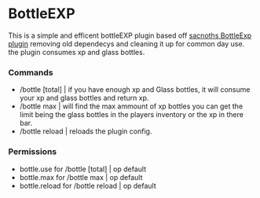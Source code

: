 # BottleEXP

This is a simple and efficent bottleEXP plugin based off [sacnoths BottleExp plugin]([https://github.com/sacnoth/BottledExp](https://github.com/sacnoth/BottledExp)) removing old dependecys and cleaning it up for common day use. the plugin consumes xp and glass bottles.
### Commands
- /bottle [total] | if you have enough xp and Glass bottles, it will consume your xp and glass bottles and return xp.
- /bottle max | will find the max ammount of xp bottles you can get the limit being the glass bottles in the players inventory or the xp in there bar.
- /bottle reload | reloads the plugin config.
### Permissions
- bottle.use for /bottle [total] | op default
- bottle.max for /bottle max | op default
- bottle.reload for /bottle reload | op default

